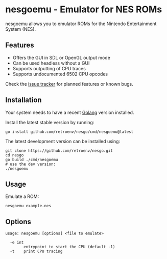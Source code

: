 # nesgoemu - Emulator for NES ROMs

nesgoemu allows you to emulator ROMs for the Nintendo Entertainment System (NES).

## Features

* Offers the GUI in SDL or OpenGL output mode
* Can be used headless without a GUI
* Supports outputting of CPU traces
* Supports undocumented 6502 CPU opcodes

Check the [issue tracker](https://github.com/retroenv/nesgo/labels/emulator) for planned features or known bugs.

## Installation

Your system needs to have a recent [Golang](https://go.dev/) version installed.

Install the latest stable version by running:

```
go install github.com/retroenv/nesgo/cmd/nesgoemu@latest
```

The latest development version can be installed using:

```
git clone https://github.com/retroenv/nesgo.git
cd nesgo
go build ./cmd/nesgoemu
# use the dev version:
./nesgoemu  
```

## Usage

Emulate a ROM:

```
nesgoemu example.nes
```

## Options

```
usage: nesgoemu [options] <file to emulate>

  -e int
    	entrypoint to start the CPU (default -1)
  -t	print CPU tracing
```
